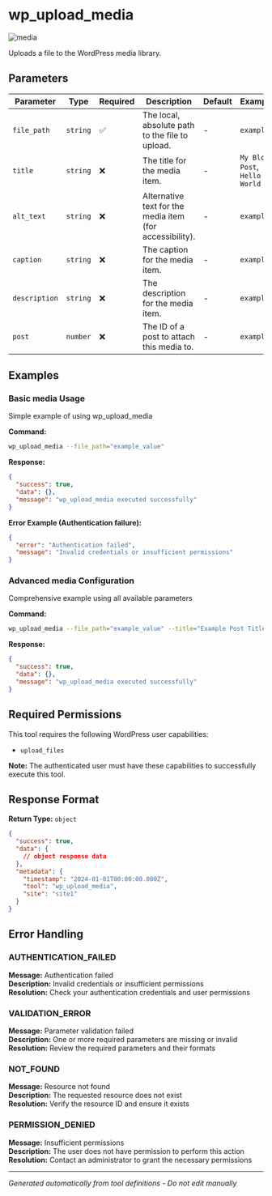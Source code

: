 # wp_upload_media

![media](https://img.shields.io/badge/category-media-purple)

Uploads a file to the WordPress media library.

## Parameters

| Parameter | Type | Required | Description | Default | Examples |
|-----------|------|----------|-------------|---------|----------|
| `file_path` | `string` | ✅ | The local, absolute path to the file to upload. | - | `example` |
| `title` | `string` | ❌ | The title for the media item. | - | `My Blog Post`, `Hello World` |
| `alt_text` | `string` | ❌ | Alternative text for the media item (for accessibility). | - | `example` |
| `caption` | `string` | ❌ | The caption for the media item. | - | `example` |
| `description` | `string` | ❌ | The description for the media item. | - | `example` |
| `post` | `number` | ❌ | The ID of a post to attach this media to. | - | `example` |

## Examples

### Basic media Usage

Simple example of using wp_upload_media

**Command:**
```bash
wp_upload_media --file_path="example_value"
```

**Response:**
```json
{
  "success": true,
  "data": {},
  "message": "wp_upload_media executed successfully"
}
```

**Error Example (Authentication failure):**
```json
{
  "error": "Authentication failed",
  "message": "Invalid credentials or insufficient permissions"
}
```


### Advanced media Configuration

Comprehensive example using all available parameters

**Command:**
```bash
wp_upload_media --file_path="example_value" --title="Example Post Title" --alt_text="example_value" --caption="example_value" --description="example_value" --post="example_value"
```

**Response:**
```json
{
  "success": true,
  "data": {},
  "message": "wp_upload_media executed successfully"
}
```






## Required Permissions

This tool requires the following WordPress user capabilities:

- `upload_files`

**Note:** The authenticated user must have these capabilities to successfully execute this tool.


## Response Format

**Return Type:** `object`

```json
{
  "success": true,
  "data": {
    // object response data
  },
  "metadata": {
    "timestamp": "2024-01-01T00:00:00.000Z",
    "tool": "wp_upload_media",
    "site": "site1"
  }
}
```

## Error Handling

### AUTHENTICATION_FAILED

**Message:** Authentication failed  
**Description:** Invalid credentials or insufficient permissions  
**Resolution:** Check your authentication credentials and user permissions


### VALIDATION_ERROR

**Message:** Parameter validation failed  
**Description:** One or more required parameters are missing or invalid  
**Resolution:** Review the required parameters and their formats


### NOT_FOUND

**Message:** Resource not found  
**Description:** The requested resource does not exist  
**Resolution:** Verify the resource ID and ensure it exists


### PERMISSION_DENIED

**Message:** Insufficient permissions  
**Description:** The user does not have permission to perform this action  
**Resolution:** Contact an administrator to grant the necessary permissions




---

*Generated automatically from tool definitions - Do not edit manually*
